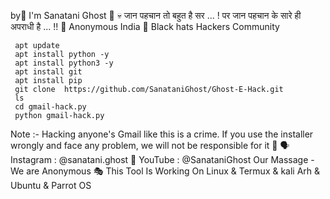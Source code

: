 by🧤 I'm Sanatani Ghost 🚬 
💀 जान पहचान तो बहुत है सर ... !
   पर जान पहचान के सारे ही अपराधी है ... !!
   🚨 Anonymous India 🚨 Black hats Hackers Community 

     apt update
     apt install python -y
     apt install python3 -y
     apt install git 
     apt install pip
     git clone  https://github.com/SanataniGhost/Ghost-E-Hack.git
     ls
     cd gmail-hack.py
     python gmail-hack.py

Note :- 
        Hacking anyone's Gmail like this is a crime. If you use the installer wrongly and face any problem, we will not be responsible for it 💨
🗣️ Instagram : @sanatani.ghost
👤 YouTube : @SanataniGhost
Our Massage - We are Anonymous 🎭
This Tool Is Working On Linux & Termux & kali Arh & Ubuntu & Parrot OS 

    
